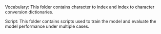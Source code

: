 Vocabulary: This folder contains character to index and index to character conversion dictionaries.

Script: This folder contains scripts used to train the model and evaluate the model performance under multiple cases.
